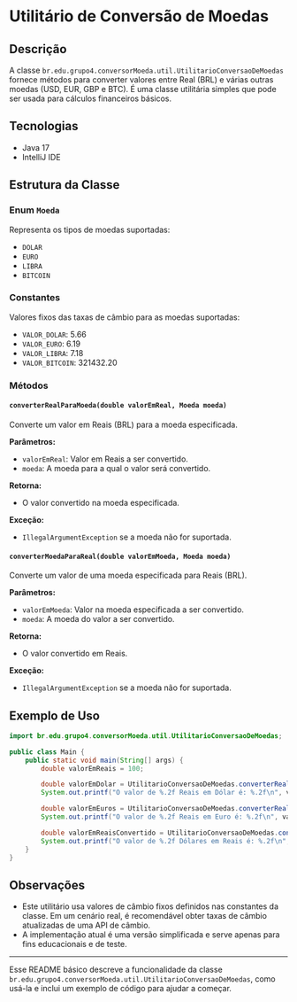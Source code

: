 # Utilitário de Conversão de Moedas

## Descrição
A classe `br.edu.grupo4.conversorMoeda.util.UtilitarioConversaoDeMoedas` fornece métodos para converter valores entre Real (BRL) e várias outras moedas (USD, EUR, GBP e BTC). É uma classe utilitária simples que pode ser usada para cálculos financeiros básicos.

## Tecnologias
- Java 17
- IntelliJ IDE

## Estrutura da Classe

### Enum `Moeda`
Representa os tipos de moedas suportadas:
- `DOLAR`
- `EURO`
- `LIBRA`
- `BITCOIN`

### Constantes
Valores fixos das taxas de câmbio para as moedas suportadas:
- `VALOR_DOLAR`: 5.66
- `VALOR_EURO`: 6.19
- `VALOR_LIBRA`: 7.18
- `VALOR_BITCOIN`: 321432.20

### Métodos

#### `converterRealParaMoeda(double valorEmReal, Moeda moeda)`
Converte um valor em Reais (BRL) para a moeda especificada.

**Parâmetros:**
- `valorEmReal`: Valor em Reais a ser convertido.
- `moeda`: A moeda para a qual o valor será convertido.

**Retorna:**
- O valor convertido na moeda especificada.

**Exceção:**
- `IllegalArgumentException` se a moeda não for suportada.

#### `converterMoedaParaReal(double valorEmMoeda, Moeda moeda)`
Converte um valor de uma moeda especificada para Reais (BRL).

**Parâmetros:**
- `valorEmMoeda`: Valor na moeda especificada a ser convertido.
- `moeda`: A moeda do valor a ser convertido.

**Retorna:**
- O valor convertido em Reais.

**Exceção:**
- `IllegalArgumentException` se a moeda não for suportada.

## Exemplo de Uso

```java
import br.edu.grupo4.conversorMoeda.util.UtilitarioConversaoDeMoedas;

public class Main {
    public static void main(String[] args) {
        double valorEmReais = 100;

        double valorEmDolar = UtilitarioConversaoDeMoedas.converterRealParaMoeda(valorEmReais, UtilitarioConversaoDeMoedas.Moeda.DOLAR);
        System.out.printf("O valor de %.2f Reais em Dólar é: %.2f\n", valorEmReais, valorEmDolar);

        double valorEmEuros = UtilitarioConversaoDeMoedas.converterRealParaMoeda(valorEmReais, UtilitarioConversaoDeMoedas.Moeda.EURO);
        System.out.printf("O valor de %.2f Reais em Euro é: %.2f\n", valorEmReais, valorEmEuros);

        double valorEmReaisConvertido = UtilitarioConversaoDeMoedas.converterMoedaParaReal(valorEmDolar, UtilitarioConversaoDeMoedas.Moeda.DOLAR);
        System.out.printf("O valor de %.2f Dólares em Reais é: %.2f\n", valorEmDolar, valorEmReaisConvertido);
    }
}
```

## Observações
- Este utilitário usa valores de câmbio fixos definidos nas constantes da classe. Em um cenário real, é recomendável obter taxas de câmbio atualizadas de uma API de câmbio.
- A implementação atual é uma versão simplificada e serve apenas para fins educacionais e de teste.

---

Esse README básico descreve a funcionalidade da classe `br.edu.grupo4.conversorMoeda.util.UtilitarioConversaoDeMoedas`, como usá-la e inclui um exemplo de código para ajudar a começar.

